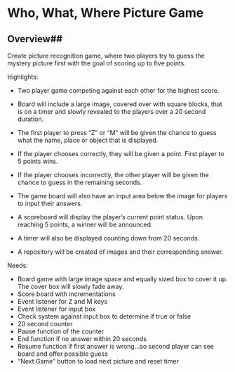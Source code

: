 # Who, What, Where Picture Game ###

## Overview##

Create picture recognition game, where two players try to guess the mystery picture first with the goal of scoring up to five points. 



Highlights:

*	Two player game competing against each other for the highest score.

* Board will include a large image, covered over with square blocks, that is on a timer and slowly revealed to the players over a 20 second duration.

* The first player to press “Z” or “M” will be given the chance to guess what the name, place or object that is displayed.

* If the player chooses correctly, they will be given a point. First player to 5 points wins.

* If the player chooses incorrectly, the other player will be given the chance to guess in the remaining seconds.

* The game board will also have an input area below the image for players to input their answers.

* A scoreboard will display the player’s current point status. Upon reaching 5 points, a winner will be announced.

* A timer will also be displayed counting down from 20 seconds.

* A  repository will be created of images and their corresponding answer.

Needs:

* Board game with large image space and equally sized box to cover it up. The cover box will slowly fade away.  
* Score board with incrementations
* Event listener for Z and M keys
* Event listener for input box
* Check system against input box to determine if true or false
* 20 second counter
* Pause function of the counter
* End function if no answer within 20 seconds
* Resume function if first answer is wrong...so second player can see board and offer possible guess
* “Next Game” button to load next picture and reset timer

